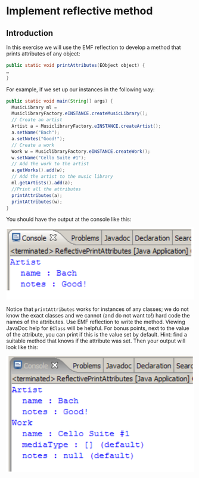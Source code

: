 # Implement reflective method

## Introduction

In this exercise we will use the EMF reflection to develop a method that prints attributes of any object:

```java
public static void printAttributes(EObject object) {
…
}

```
For example, if we set up our instances in the following way:

```java
public static void main(String[] args) {
  MusicLibrary ml =
  MusiclibraryFactory.eINSTANCE.createMusicLibrary();
  // Create an artist
  Artist a = MusiclibraryFactory.eINSTANCE.createArtist();
  a.setName("Bach");
  a.setNotes("Good!");
  // Create a work
  Work w = MusiclibraryFactory.eINSTANCE.createWork();
  w.setName("Cello Suite #1");
  // Add the work to the artist
  a.getWorks().add(w);
  // Add the artist to the music library
  ml.getArtists().add(a);
  //Print all the attributes
  printAttributes(a);
  printAttributes(w);
}
```

You should have the output at the console like this:

![](pics/11_01_console.png)

Notice that `printAttributes` works for instances of any classes; we do not know the exact classes and we cannot (and do not want to!) hard code the names of the attributes.
Use EMF reflection to write the method. Viewing JavaDoc help for `EClass` will be helpful.
For bonus points, next to the value of the attribute, you can print if this is the value set by default.
Hint: find a suitable method that knows if the attribute was set.
Then your output will look like this:

![](pics/11_02_enhanced-console.png)
